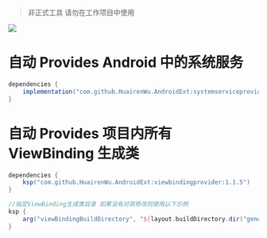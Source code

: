 > 非正式工具 请勿在工作项目中使用

[![](https://jitpack.io/v/HuairenWu/HiltAndroidExt.svg)](https://jitpack.io/#HuairenWu/HiltAndroidExt)

# 自动 Provides Android 中的系统服务

```groovy
dependencies {
    implementation("com.github.HuairenWu.AndroidExt:systemserviceprovider:1.1.5")
}
```

# 自动 Provides 项目内所有 ViewBinding 生成类

```groovy
dependencies {
    ksp("com.github.HuairenWu.AndroidExt:viewbindingprovider:1.1.5")
}

//指定ViewBinding生成类目录 如果没有对其修改则使用以下示例
ksp {
    arg("viewBindingBuildDirectory", "${layout.buildDirectory.dir("generated/data_binding_base_class_source_out").get().asFile}")
}
```

